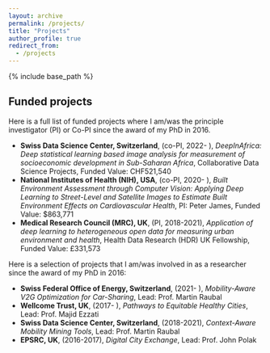 ```yaml
---
layout: archive
permalink: /projects/
title: "Projects"
author_profile: true
redirect_from: 
  - /projects
---
```


{% include base_path %}

Funded projects
------

Here is a full list of funded projects where I am/was the principle investigator (PI) or Co-PI since the award of my PhD in 2016.

* **Swiss Data Science Center, Switzerland**,  (co-PI, 2022- ), *DeepInAfrica: Deep statistical
learning based image analysis for measurement of socioeconomic development in Sub-Saharan Africa*,
Collaborative Data Science Projects, Funded Value: CHF521,540
* **National Institutes of Health (NIH), USA**, (co-PI, 2020- ), *Built Environment Assessment
through Computer Vision: Applying Deep Learning to Street-Level and Satellite Images to Estimate
Built Environment Effects on Cardiovascular Health*, PI: Peter James, Funded Value: $863,771
* **Medical Research Council (MRC), UK**, (PI, 2018-2021), *Application of deep learning to
heterogeneous open data for measuring urban environment and health*, Health Data Research (HDR)
UK Fellowship, Funded Value: £331,573

Here is a selection of projects that I am/was involved in as a researcher since the award of my PhD in 2016:

* **Swiss Federal Office of Energy, Switzerland**, (2021- ), *Mobility-Aware V2G Optimization for Car-Sharing*, Lead: Prof. Martin Raubal
* **Wellcome Trust, UK**, (2017- ), *Pathways to Equitable Healthy Cities*, Lead: Prof. Majid Ezzati
* **Swiss Data Science Center, Switzerland**, (2018-2021), *Context-Aware Mobility Mining Tools*, Lead: Prof. Martin Raubal
* **EPSRC, UK**, (2016-2017), *Digital City Exchange*, Lead: Prof. John Polak
